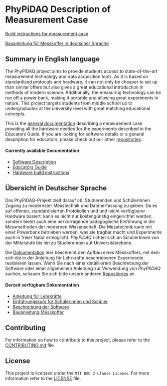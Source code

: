 # PhyPiDAQ  Description of Measurement Case

[Build instructions for measurement case](Documentation_en.md)

[Bauanleitung für Messkoffer in deutscher Sprache](Dokumentation_de.md)


## Summary in English language  

The PhyPiDAQ project aims to provide students access to state-of-the-art measurement technology and data
acquisition tools. As it is based on standardized protocols and hardware, it can not only be cheaper to
set up than similar offers but also gives a great educational introduction in methods of modern science.
Additionally, the measuring technology can be run off a power bank, making it portable and allowing great
experiments in nature. This project targets students from middle school up to undergraduates at the university
level with great matching educational concepts.
  
This is the [general documentation](Documentation_en.md) describing a
measurement case providing all the hardware needed for the experiments described in the Educators Guide. 
If you are looking for software details or a general despription for educators, please check out our
other [repositories](https://github.com/PhyPiDAQ).

#### Currently available Documentation

 - [Software Description](https://github.com/PhyPiDAQ/PhyPiDAQ/blob/main/Documentation_en.md)
 - [Educators Guide](https://github.com/PhyPiDAQ/EducatorsGuide/blob/main/EducatorsGuide.md)
 - [Hardware build instructions](https://github.com/PhyPiDAQ/MeasuringCase/blob/main/Documentation_en.md)


## Übersicht in Deutscher Sprache

Das PhyPiDAQ-Projekt zielt darauf ab, Studierenden und SchülerInnen Zugang zu modernster Messtechnik
und Datenerfassung zu geben. Da es auf offenen, standardisierten Protokollen und und leicht verfügbarer
Hardware basiert, kann es nicht nur kostengünstig eingerichtet werden, sondern bietet auch eine 
hervorragende pädagogische Einführung in die Messmethoden der modernen Wissenschaft. Die Messtechnik 
kann mit einer Powerbank betrieben werden, was sie tragbar macht und Experimente auch in freier Natur
ermöglicht. *PhyPiDAQ* richtet sich an SchülerInnen von der Mittelstufe bis hin zu Studierenden auf
Universitätsebene. 

Die [Dokumentation](Dokumentation_de.md) hier beschreibt den Aufbau eines Messkoffers, mit dem
sich die in der Anleitung für Lehrkräfte beschriebenen Experimente realisieren lassen. 
Wenn Sie nach einer detaillierten Beschreibung der Software oder einer allgemeinen
Anleitung  zur Verwendung von *PhyPhDAQ* suchen, schauen Sie sich bitte unsere anderen
[Repositories](https://github.com/PhyPiDAQ) an.

#### Derzeit verfügbare Dokumentation

 - [Anleitung für Lehrkräfte](https://github.com/PhyPiDAQ/EducatorsGuide/blob/main/Anleitung.md)
 - [Einführungskurs für Schülerinnen und Schüler](
     https://github.com/PhyPiDAQ/EducatorsGuide/blob/main/docs/Kurs_digitale_Messwerterfassung_mit_PhyPiDAQ.md)
 - [Beschreibung der Software](https://github.com/PhyPiDAQ/PhyPiDAQ/blob/main/Dokumentation_de.md)
 - [Bauanleitung Messkoffer](https://github.com/PhyPiDAQ/MeasuringCase/blob/main/Dokumentation_de.md)

## Contributing

For information on how to contribute to this project, please refer to the 
[CONTRIBUTING.md](CONTRIBUTING.md) file.

## License

This project is licensed under the `MIT BSD 2-Clause License`. For more information refer to the 
[LICENSE](LICENSE) file.

